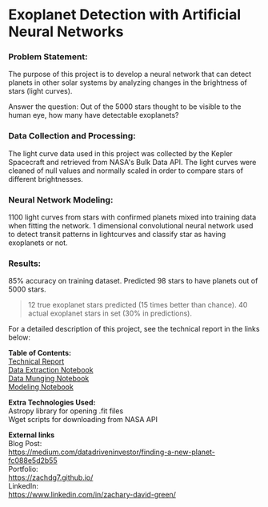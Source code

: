 # Exoplanet Detection with Artificial Neural Networks

### Problem Statement:
The purpose of this project is to develop a neural network that can detect planets in other solar systems by analyzing changes in the brightness of stars (light curves).

Answer the question:
Out of the 5000 stars thought to be visible to the human eye, how many have detectable exoplanets?

### Data Collection and Processing:
The light curve data used in this project was collected by the Kepler Spacecraft and retrieved from NASA's Bulk Data API.
The light curves were cleaned of null values and normally scaled in order to compare stars of different brightnesses.

### Neural Network Modeling:
1100 light curves from stars with confirmed planets mixed into training data when fitting the network.
1 dimensional convolutional neural network used to detect transit patterns in lightcurves and classify star as having exoplanets or not.

### Results:
85% accuracy on training dataset.
Predicted 98 stars to have planets out of 5000 stars.
> 12 true exoplanet stars predicted (15 times better than chance).
> 40 actual exoplanet stars in set (30% in predictions).

For a detailed description of this project, see the technical report in the links below:

**Table of Contents:** <br>
    [Technical Report](/Technical_Report.ipynb) <br>
    [Data Extraction Notebook](/Data_Extraction.ipynb) <br>
    [Data Munging Notebook](/Munging.ipynb) <br>
    [Modeling Notebook](/models.ipynb) <br>
    
**Extra Technologies Used:** <br>
    Astropy library for opening .fit files <br>
    Wget scripts for downloading from NASA API <br>
    
**External links** <br>
    Blog Post: <br>
    https://medium.com/datadriveninvestor/finding-a-new-planet-fc088e5d2b55 <br>
    Portfolio: <br>
    https://zachdg7.github.io/ <br>
    LinkedIn: <br>
    https://www.linkedin.com/in/zachary-david-green/ <br>